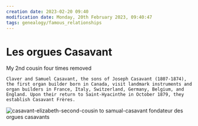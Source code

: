 ```yaml
---
creation date: 2023-02-20 09:40
modification date: Monday, 20th February 2023, 09:40:47
tags: genealogy/famous_relationships
---
```


# Les orgues Casavant

My 2nd cousin four times removed

```
Claver and Samuel Casavant, the sons of Joseph Casavant (1807-1874), the first organ builder born in Canada, visit landmark instruments and organ builders in France, Italy, Switzerland, Germany, Belgium, and England. Upon their return to Saint-Hyacinthe in October 1879, they establish Casavant Frères.
```

![casavant-elizabeth-second-cousin to samual-casavant fondateur des orgues casavants](casavant-elizabeth-second-cousin%20to%20samual-casavant%20fondateur%20des%20orgues%20casavants.png)
